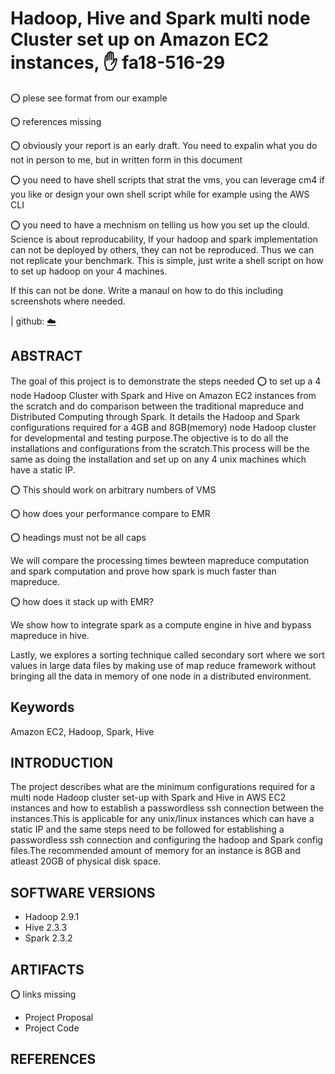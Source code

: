 # Hadoop, Hive and Spark multi node Cluster set up on Amazon EC2 instances, :hand: fa18-516-29

:o: plese see format from our example

:o: references missing

:o: obviously your report is an early draft. You need to expalin what you do not in person to me, but in written form in this document

:o: you need to have shell scripts that strat the vms, you can leverage cm4 if you like or design your own shell script while for example using the AWS CLI

:o: you need to have a mechnism on telling us how you set up the clould. Science is about reproducability, If your hadoop and spark implementation can not be deployed by others, they can not be reproduced. Thus we can not replicate your benchmark. This is simple, just write a shell script on how to set up hadoop on your 4 machines.

If this can not be done. Write a manaul on how to do this including screenshots where needed.


| github: [:cloud:](https://github.com/cloudmesh-community/fa18-516-29/blob/master/project-paper/report.md)

## ABSTRACT

The goal of this project is to demonstrate the steps needed  :o: to set up a 4 node Hadoop Cluster with Spark and Hive on Amazon EC2 instances from the scratch and do comparison between the traditional mapreduce and Distributed Computing through Spark. It details the Hadoop and Spark configurations required for a 4GB and 8GB(memory) node Hadoop cluster for developmental and testing purpose.The objective is to do all the installations and configurations from the scratch.This process will be the same as doing the installation and set up on any 4 unix machines which have a static IP.

:o: This should work on arbitrary numbers of VMS

:o: how does your performance compare to EMR

:o: headings must not be all caps

We will  compare the processing times bewteen mapreduce computation and spark computation and prove how spark is much
faster than mapreduce. 

:o: how does it stack up with EMR?

We show how to integrate spark as a compute engine in hive and bypass mapreduce in hive.

Lastly, we explores a sorting technique called secondary sort where we sort values in large data files by making use of map reduce framework without bringing all the data in memory of one node in a distributed environment.


## Keywords

Amazon EC2, Hadoop, Spark, Hive

## INTRODUCTION

The project describes what are the minimum configurations required for a multi node Hadoop cluster set-up with Spark and Hive in AWS EC2 instances and how to establish a passwordless ssh connection between the instances.This is applicable for any unix/linux instances which can have a static IP and the same steps need to be followed for establishing a passwordless ssh connection and configuring the hadoop and Spark config files.The recommended amount of memory for an instance is 8GB and atleast 20GB of physical disk space.

## SOFTWARE VERSIONS

* Hadoop 2.9.1
* Hive 2.3.3
* Spark 2.3.2
	
## ARTIFACTS

:o: links missing

* Project Proposal
* Project Code

## REFERENCES

